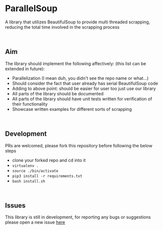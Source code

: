 # ParallelSoup
A library that utilizes BeautifulSoup to provide multi threaded scrapping, reducing the total time involved in the scrapping process

<br />

## Aim
The library should implement the following affectively: (this list can be extended in future):
* Parallelization (I mean duh, you didn't see the repo name or what...)
* Should consider the fact that user already has serial BeautifulSoup code
* Adding to above point: should be easier for user too just use our library
* All parts of the library should be documented
* All parts of the library should have unit tests written for verification of their functionality
* Showcase written examples for different sorts of scrapping

<br />

## Development
PRs are welcomed, please fork this repository before following the below steps
* clone your forked repo and cd into it
* `virtualenv .`
* `source ./bin/activate`
* `pip3 install -r requirements.txt`
* `bash install.sh`

<br />

## Issues
This library is still in development, for reporting any bugs or suggestions please open a new issue [here](https://github.com/sarthakpranesh/ParallelSoup/issues)
